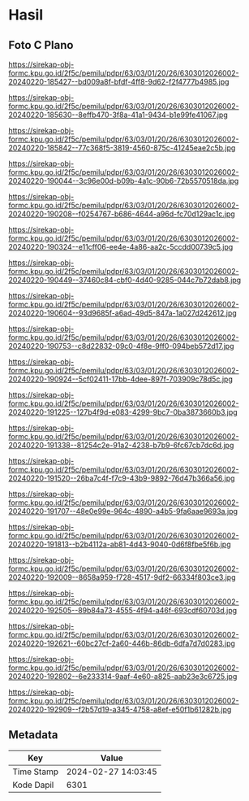 # Hasil

## Foto C Plano

https://sirekap-obj-formc.kpu.go.id/2f5c/pemilu/pdpr/63/03/01/20/26/6303012026002-20240220-185427--bd009a8f-bfdf-4ff8-9d62-f2f4777b4985.jpg

https://sirekap-obj-formc.kpu.go.id/2f5c/pemilu/pdpr/63/03/01/20/26/6303012026002-20240220-185630--8effb470-3f8a-41a1-9434-b1e99fe41067.jpg

https://sirekap-obj-formc.kpu.go.id/2f5c/pemilu/pdpr/63/03/01/20/26/6303012026002-20240220-185842--77c368f5-3819-4560-875c-41245eae2c5b.jpg

https://sirekap-obj-formc.kpu.go.id/2f5c/pemilu/pdpr/63/03/01/20/26/6303012026002-20240220-190044--3c96e00d-b09b-4a1c-90b6-72b5570518da.jpg

https://sirekap-obj-formc.kpu.go.id/2f5c/pemilu/pdpr/63/03/01/20/26/6303012026002-20240220-190208--f0254767-b686-4644-a96d-fc70d129ac1c.jpg

https://sirekap-obj-formc.kpu.go.id/2f5c/pemilu/pdpr/63/03/01/20/26/6303012026002-20240220-190324--e11cff06-ee4e-4a86-aa2c-5ccdd00739c5.jpg

https://sirekap-obj-formc.kpu.go.id/2f5c/pemilu/pdpr/63/03/01/20/26/6303012026002-20240220-190449--37460c84-cbf0-4d40-9285-044c7b72dab8.jpg

https://sirekap-obj-formc.kpu.go.id/2f5c/pemilu/pdpr/63/03/01/20/26/6303012026002-20240220-190604--93d9685f-a6ad-49d5-847a-1a027d242612.jpg

https://sirekap-obj-formc.kpu.go.id/2f5c/pemilu/pdpr/63/03/01/20/26/6303012026002-20240220-190753--c8d22832-09c0-4f8e-9ff0-094beb572d17.jpg

https://sirekap-obj-formc.kpu.go.id/2f5c/pemilu/pdpr/63/03/01/20/26/6303012026002-20240220-190924--5cf02411-17bb-4dee-897f-703909c78d5c.jpg

https://sirekap-obj-formc.kpu.go.id/2f5c/pemilu/pdpr/63/03/01/20/26/6303012026002-20240220-191225--127b4f9d-e083-4299-9bc7-0ba3873660b3.jpg

https://sirekap-obj-formc.kpu.go.id/2f5c/pemilu/pdpr/63/03/01/20/26/6303012026002-20240220-191338--81254c2e-91a2-4238-b7b9-6fc67cb7dc6d.jpg

https://sirekap-obj-formc.kpu.go.id/2f5c/pemilu/pdpr/63/03/01/20/26/6303012026002-20240220-191520--26ba7c4f-f7c9-43b9-9892-76d47b366a56.jpg

https://sirekap-obj-formc.kpu.go.id/2f5c/pemilu/pdpr/63/03/01/20/26/6303012026002-20240220-191707--48e0e99e-964c-4890-a4b5-9fa6aae9693a.jpg

https://sirekap-obj-formc.kpu.go.id/2f5c/pemilu/pdpr/63/03/01/20/26/6303012026002-20240220-191813--b2b4112a-ab81-4d43-9040-0d6f8fbe5f6b.jpg

https://sirekap-obj-formc.kpu.go.id/2f5c/pemilu/pdpr/63/03/01/20/26/6303012026002-20240220-192009--8658a959-f728-4517-9df2-66334f803ce3.jpg

https://sirekap-obj-formc.kpu.go.id/2f5c/pemilu/pdpr/63/03/01/20/26/6303012026002-20240220-192505--89b84a73-4555-4f94-a46f-693cdf60703d.jpg

https://sirekap-obj-formc.kpu.go.id/2f5c/pemilu/pdpr/63/03/01/20/26/6303012026002-20240220-192621--60bc27cf-2a60-446b-86db-6dfa7d7d0283.jpg

https://sirekap-obj-formc.kpu.go.id/2f5c/pemilu/pdpr/63/03/01/20/26/6303012026002-20240220-192802--6e233314-9aaf-4e60-a825-aab23e3c6725.jpg

https://sirekap-obj-formc.kpu.go.id/2f5c/pemilu/pdpr/63/03/01/20/26/6303012026002-20240220-192909--f2b57d19-a345-4758-a8ef-e50f1b61282b.jpg


## Metadata

| Key        | Value               |
| ---------- | ------------------- |
| Time Stamp | 2024-02-27 14:03:45 |
| Kode Dapil | 6301                |



